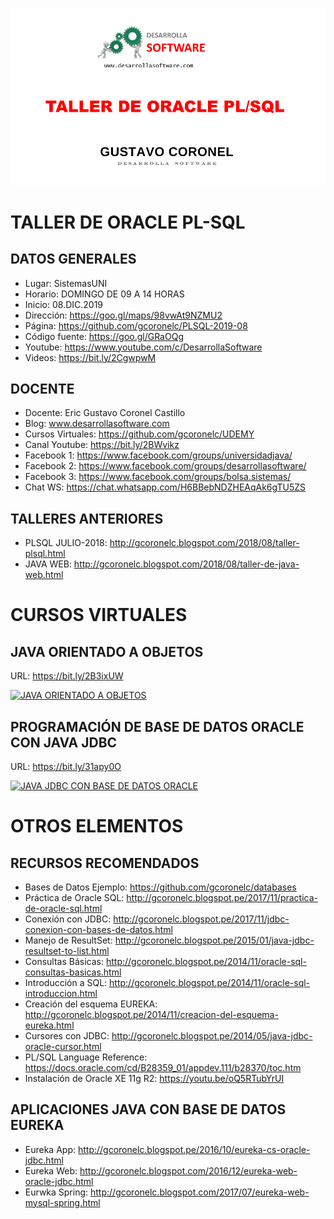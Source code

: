 ![ORACLE PL-SQL](https://raw.githubusercontent.com/gcoronelc/PLSQL-2019-12/master/img/plsql.png)


# TALLER DE ORACLE PL-SQL

## DATOS GENERALES

- Lugar: SistemasUNI
- Horario: DOMINGO DE 09 A 14 HORAS
- Inicio: 08.DIC.2019
- Dirección: https://goo.gl/maps/98vwAt9NZMU2
- Página: https://github.com/gcoronelc/PLSQL-2019-08
- Código fuente: https://goo.gl/GRaOQg
- Youtube: https://www.youtube.com/c/DesarrollaSoftware
- Videos: https://bit.ly/2CgwpwM


## DOCENTE

- Docente: Eric Gustavo Coronel Castillo
- Blog: www.desarrollasoftware.com
- Cursos Virtuales: https://github.com/gcoronelc/UDEMY
- Canal Youtube: https://bit.ly/2BWvikz
- Facebook 1: https://www.facebook.com/groups/universidadjava/
- Facebook 2: https://www.facebook.com/groups/desarrollasoftware/
- Facebook 3: https://www.facebook.com/groups/bolsa.sistemas/
- Chat WS: https://chat.whatsapp.com/H6BBebNDZHEAqAk6gTU5ZS


## TALLERES ANTERIORES

- PLSQL JULIO-2018: http://gcoronelc.blogspot.com/2018/08/taller-plsql.html
- JAVA WEB: http://gcoronelc.blogspot.com/2018/08/taller-de-java-web.html


# CURSOS VIRTUALES


## JAVA ORIENTADO A OBJETOS

URL: https://bit.ly/2B3ixUW

[![JAVA ORIENTADO A OBJETOS](http://img.youtube.com/vi/EKlwF12-l9Y/0.jpg)](http://www.youtube.com/watch?v=EKlwF12-l9Y "JAVA ORIENTADO A OBJETOS")

## PROGRAMACIÓN DE BASE DE DATOS ORACLE CON JAVA JDBC

URL: https://bit.ly/31apy0O

[![JAVA JDBC CON BASE DE DATOS ORACLE](http://img.youtube.com/vi/MR53Xgeg28Y/0.jpg)](http://www.youtube.com/watch?v=MR53Xgeg28Y "JAVA JDBC CON BASE DE DATOS ORACLE")



# OTROS ELEMENTOS


## RECURSOS RECOMENDADOS

- Bases de Datos Ejemplo: https://github.com/gcoronelc/databases
- Práctica de Oracle SQL: http://gcoronelc.blogspot.pe/2017/11/practica-de-oracle-sql.html
- Conexión con JDBC: http://gcoronelc.blogspot.pe/2017/11/jdbc-conexion-con-bases-de-datos.html
- Manejo de ResultSet: http://gcoronelc.blogspot.pe/2015/01/java-jdbc-resultset-to-list.html
- Consultas Básicas: http://gcoronelc.blogspot.pe/2014/11/oracle-sql-consultas-basicas.html
- Introducción a SQL: http://gcoronelc.blogspot.pe/2014/11/oracle-sql-introduccion.html
- Creación del esquema EUREKA: http://gcoronelc.blogspot.pe/2014/11/creacion-del-esquema-eureka.html
- Cursores con JDBC: http://gcoronelc.blogspot.pe/2014/05/java-jdbc-oracle-cursor.html
- PL/SQL Language Reference: https://docs.oracle.com/cd/B28359_01/appdev.111/b28370/toc.htm
- Instalación de Oracle XE 11g R2: https://youtu.be/oQ5RTubYrUI


## APLICACIONES JAVA CON BASE DE DATOS EUREKA 

- Eureka App: http://gcoronelc.blogspot.pe/2016/10/eureka-cs-oracle-jdbc.html
- Eureka Web: http://gcoronelc.blogspot.com/2016/12/eureka-web-oracle-jdbc.html
- Eurwka Spring: http://gcoronelc.blogspot.com/2017/07/eureka-web-mysql-spring.html

